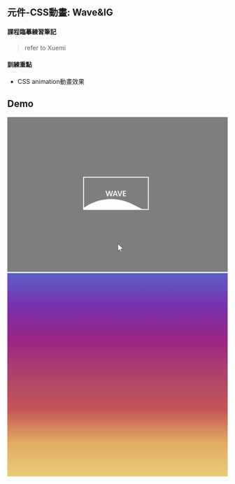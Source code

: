 ## 元件-CSS動畫: Wave&IG

#### 課程臨摹練習筆記
> refer to Xuemi

#### 訓練重點
  - CSS animation動畫效果

## Demo
![demo2](demo2.gif)
![demo3](demo3.gif)